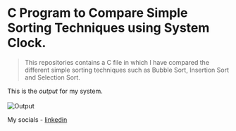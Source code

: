 # C Program to Compare Simple Sorting Techniques using System Clock.

>This repositories contains a C file in which I have compared the different simple sorting techniques such as Bubble Sort, Insertion Sort and Selection Sort.

This is the *output* for my system. <br /> <br />
![Output](https://i.postimg.cc/Hx1dnFnL/output.png)

My socials - [linkedin](https://www.linkedin.com/in/shivam-taneja/)